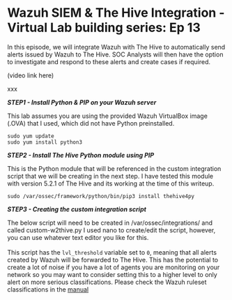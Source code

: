# Wazuh SIEM & The Hive Integration - Virtual Lab building series: Ep 13

In this episode, we will integrate Wazuh with The Hive to automatically send alerts issued by Wazuh to The Hive. SOC Analysts will then have the option to investigate and respond to these alerts and create cases if required.

(video link here)<br>

xxx

***STEP1 - Install Python & PIP on your Wazuh server*** <br>

This lab assumes you are using the provided Wazuh VirtualBox image (.OVA) that I used, which did not have Python preinstalled.

```
sudo yum update
sudo yum install python3
```
***STEP2 - Install The Hive Python module using PIP*** <br>

This is the Python module that will be referenced in the custom integration script that we will be creating in the next step. I have tested this module with version 5.2.1 of The Hive and its working at the time of this writeup.

```
sudo /var/ossec/framework/python/bin/pip3 install thehive4py
```
***STEP3 - Creating the custom integration script*** <br>

The below script will need to be created in /var/ossec/integrations/ and called custom-w2thive.py I used nano to create/edit the script, however, you can use whatever text editor you like for this.<br>
<br>
This script has the `lvl_threshold` variable set to `0`, meaning that all alerts created by Wazuh will be forwarded to The Hive. This has the potential to create a lot of noise if you have a lot of agents you are monitoring on your network so you may want to consider setting this to a higher level to only alert on more serious classifications. Please check the Wazuh ruleset classifications in the [manual](https://documentation.wazuh.com/current/user-manual/ruleset/rules-classification.html)

